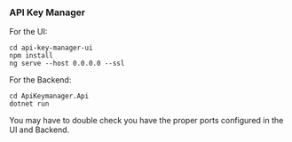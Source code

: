 ### API Key Manager

For the UI:

```
cd api-key-manager-ui
npm install
ng serve --host 0.0.0.0 --ssl
```

For the Backend:

```
cd ApiKeymanager.Api
dotnet run
```


You may have to double check you have the proper ports configured in the UI and Backend.
